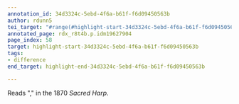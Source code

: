 ```yaml
---
annotation_id: 34d3324c-5ebd-4f6a-b61f-f6d09450563b
author: rdunn5
tei_target: "#range(#highlight-start-34d3324c-5ebd-4f6a-b61f-f6d09450563b, #highlight-end-34d3324c-5ebd-4f6a-b61f-f6d09450563b)"
annotated_page: rdx_r8t4b.p.idm19627904
page_index: 58
target: highlight-start-34d3324c-5ebd-4f6a-b61f-f6d09450563b
tags:
- difference
end_target: highlight-end-34d3324c-5ebd-4f6a-b61f-f6d09450563b

---
```

Reads "," in the 1870 *Sacred Harp*.